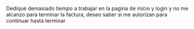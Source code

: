 Dediqué demasiado tiempo a trabajar en la pagina de inicio y login y no me alcanzo para terminar la factura, 
deseo saber si me autorizan para continuar hasta terminar 
